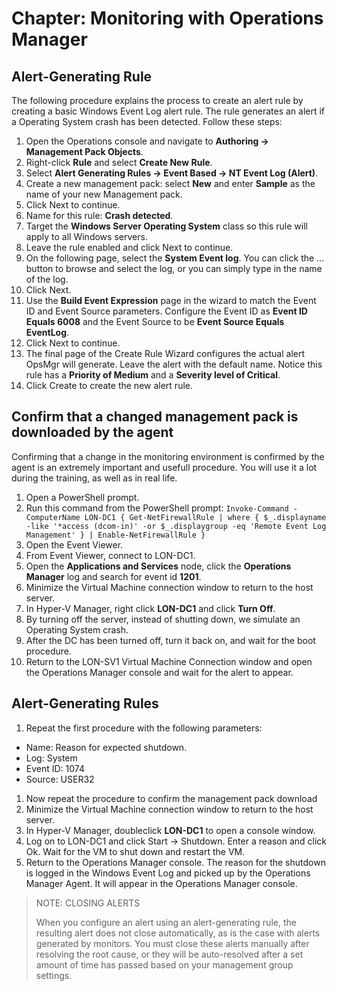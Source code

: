 # Chapter: Monitoring with Operations Manager 

## Alert-Generating Rule
The following procedure explains the process to create an alert rule by creating a basic Windows Event Log alert rule. The rule generates an alert if a Operating System crash has been detected. Follow these steps:
1. Open the Operations console and navigate to **Authoring -> Management Pack Objects**.
2. Right-click **Rule** and select **Create New Rule**.
3. Select **Alert Generating Rules -> Event Based -> NT Event Log (Alert)**.
4. Create a new management pack: select **New** and enter **Sample** as the name of your new  Management pack.
5. Click Next to continue.
6. Name for this rule: **Crash detected**.
7. Target the **Windows Server Operating System** class so this rule will apply to all Windows servers.
8. Leave the rule enabled and click Next to continue.
9. On the following page, select the **System Event log**. You can click the ... button to browse and select the log, or you can simply type in the name of the log.
10. Click Next.
11. Use the **Build Event Expression** page in the wizard to match the Event ID and Event Source parameters. Configure the Event ID as **Event ID Equals 6008** and the Event Source to be **Event Source Equals EventLog**.
12. Click Next to continue.
13. The final page of the Create Rule Wizard configures the actual alert OpsMgr will generate. Leave the alert with the default name. Notice this rule has a **Priority of Medium** and a **Severity level of Critical**.
14. Click Create to create the new alert rule.

## Confirm that a changed management pack is downloaded by the agent
Confirming that a change in the monitoring environment is confirmed by the agent is an extremely important and usefull procedure. You will use it a lot during the training, as well as in real life.
1. Open a PowerShell prompt.
2. Run this command from the PowerShell prompt: ```Invoke-Command -ComputerName LON-DC1 { Get-NetFirewallRule | where { $_.displayname -like '*access (dcom-in)' -or $_.displaygroup -eq 'Remote Event Log Management' } | Enable-NetFirewallRule }```
3. Open the Event Viewer.
4. From Event Viewer, connect to LON-DC1.
5. Open the **Applications and Services** node, click the **Operations Manager** log and search for event id **1201**.
6. Minimize the Virtual Machine connection window to return to the host server.
7. In Hyper-V Manager, right click **LON-DC1** and click **Turn Off**.
8. By turning off the server, instead of shutting down, we simulate an Operating System crash.
9. After the DC has been turned off, turn it back on, and wait for the boot procedure.
10. Return to the LON-SV1 Virtual Machine Connection window and open the Operations Manager console and wait for the alert to appear.

## Alert-Generating Rules
1. Repeat the first procedure with the following parameters: 
  - Name: Reason for expected shutdown.
  - Log: System
  - Event ID: 1074 
  - Source: USER32
1. Now repeat the procedure to confirm the management pack download
1. Minimize the Virtual Machine connection window to return to the host server.
1. In Hyper-V Manager, doubleclick **LON-DC1** to open a console window.
1. Log on to LON-DC1 and click Start -> Shutdown. Enter a reason and click Ok. Wait for the VM to shut down and restart the VM.
1. Return to the Operations Manager console. The reason for the shutdown is logged in the Windows Event Log and picked up by the Operations Manager Agent. It will appear in the Operations Manager console.

> NOTE: CLOSING ALERTS
> 
> When you configure an alert using an alert-generating rule, the resulting alert does not close automatically, as is the case with alerts generated by monitors. You must close these alerts manually after resolving the root cause, or they will be auto-resolved after a set amount of time has passed based on your management group settings.

